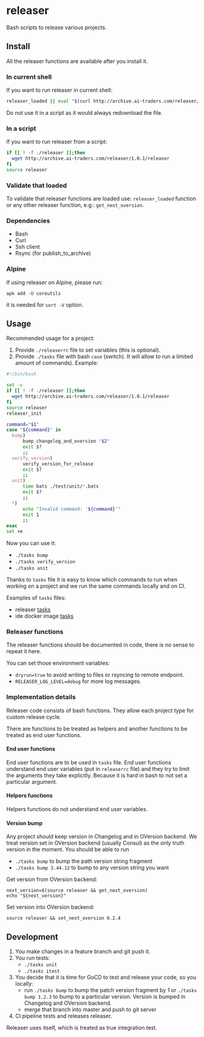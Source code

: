 # releaser

Bash scripts to release various projects.

## Install
All the releaser functions are available after you install it.

### In current shell
If you want to run releaser in current shell:
```bash
releaser_loaded || eval "$(curl http://archive.ai-traders.com/releaser/1.0.1/releaser)"
```
 Do not use it in a script as it would always redownload the file.

### In a script

If you want to run releaser from a script:
```bash
if [[ ! -f ./releaser ]];then
  wget http://archive.ai-traders.com/releaser/1.0.1/releaser
fi
source releaser
```

### Validate that loaded

To validate that releaser functions are loaded use: `releaser_loaded` function
or any other releaser function, e.g.: `get_next_oversion`.

### Dependencies
* Bash
* Curl
* Ssh client
* Rsync (for publish_to_archive)

### Alpine
If using releaser on Alpine, please run:
```
apk add -U coreutils
```
it is needed for `sort -V` option.

## Usage
Recommended usage for a project:
1. Provide `./releaserrc` file to set variables (this is optional).
1. Provide `./tasks` file with bash `case` (switch). It will allow to run
 a limited amount of commands). Example:

```bash
#!/bin/bash

set -e
if [[ ! -f ./releaser ]];then
  wget http://archive.ai-traders.com/releaser/1.0.1/releaser
fi
source releaser
releaser_init

command="$1"
case "${command}" in
  bump)
      bump_changelog_and_oversion "$2"
      exit $?
      ;;
  verify_version)
      verify_version_for_release
      exit $?
      ;;
  unit)
      time bats ./test/unit/*.bats
      exit $?
      ;;
  *)
      echo "Invalid command: '${command}'"
      exit 1
      ;;
esac
set +e
```

Now you can use it:
* `./tasks bump`
* `./tasks verify_version`
* `./tasks unit`

Thanks to `tasks` file it is easy to know which commands to run when working on a project and we
run the same commands locally and on CI.

Examples of `tasks` files:
 * releaser [tasks](./tasks)
 * ide docker image [tasks](./test/integration/test-files/ide-docker-image/tasks)

### Releaser functions
The releaser functions should be documented in code, there is no sense to repeat it here.

You can set those environment variables:
  * `dryrun=true` to avoid writing to files or rsyncing to remote endpoint.
  * `RELEASER_LOG_LEVEL=debug` for more log messages.


### Implementation details
Releaser code consists of bash functions. They allow each project type for custom release cycle.

There are functions to be treated as helpers and another functions to be treated as end user functions.

#### End user functions
End user functions are to be used in `tasks` file. End user functions understand
 end user variables (put in `releaserrc` file) and they try to limit the arguments
 they take explicitly. Because it is hard in bash to not set a particular argument.

#### Helpers functions
Helpers functions do not understand end user variables.

#### Version bump
Any project should keep version in Changelog and in OVersion backend.
We treat version set in OVersion backend (usually Consul) as the only truth
 version in the moment. You should be able to run
   * `./tasks bump` to bump the path version string fragment
   * `./tasks bump 3.44.12` to bump to any version string you want

Get version from OVersion backend:
```
next_version=$(source releaser && get_next_oversion)
echo "${next_version}"
```

Set version into OVersion backend:
```
source releaser && set_next_oversion 0.2.4
```

## Development
1. You make changes in a feature branch and git push it.
1. You run tests:
   * `./tasks unit`
   * `./tasks itest`
1. You decide that it is time for GoCD to test and release your code, so you locally:
    * run `./tasks bump` to bump the patch version fragment by 1 or
    `./tasks bump 1.2.3` to bump to a particular version. Version is bumped in Changelog and OVersion backend.
    * merge that branch into master and push to git server
1. CI pipeline tests and releases releaser.

Releaser uses itself, which is treated as true integration test.
